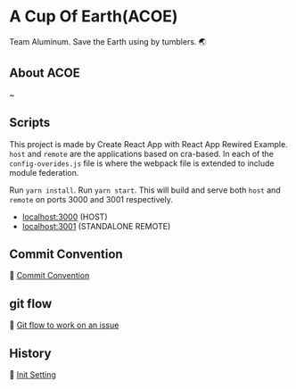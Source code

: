 # A Cup Of Earth(ACOE)

Team Aluminum. 
Save the Earth using by tumblers. :earth_asia:

## About ACOE
~ 


## Scripts 
This project is made by Create React App with React App Rewired Example.
`host` and `remote` are the applications based on cra-based. In each of the `config-overides.js` file is where the webpack file is extended to include module federation.

Run `yarn install`.
Run `yarn start`. This will build and serve both `host` and `remote` on ports 3000 and 3001 respectively.

- [localhost:3000](http://localhost:3000/) (HOST)
- [localhost:3001](http://localhost:3001) (STANDALONE REMOTE)

## Commit Convention
🔗 [Commit Convention](https://github.com/14-team13/acoe-frontend/wiki/Commit-Message-Style-Guide)

## git flow
🔗 [Git flow to work on an issue](https://github.com/14-team13/acoe-frontend/wiki/Git-flow-to-work-on-an-issue)

## History 
🔗 [Init Setting](./docs/InitSetting.md)

